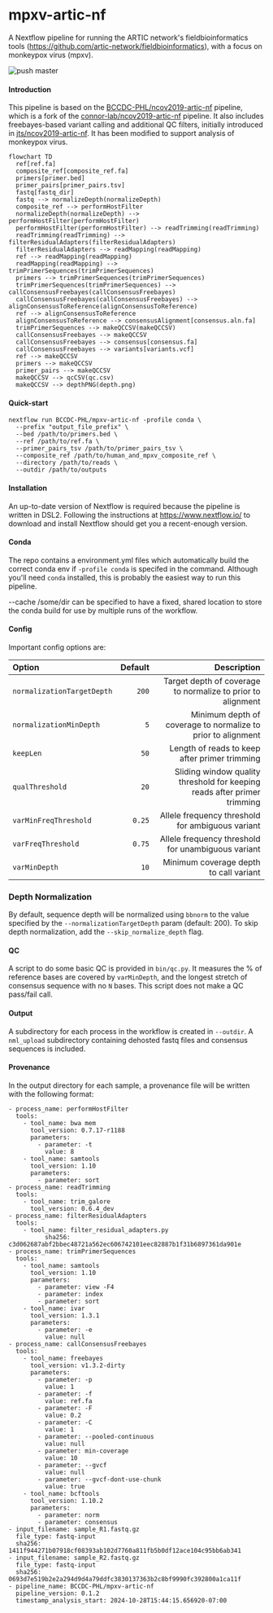 # mpxv-artic-nf
A Nextflow pipeline for running the ARTIC network's fieldbioinformatics tools (https://github.com/artic-network/fieldbioinformatics), with a focus on monkeypox virus (mpxv).

![push master](https://github.com/BCCDC-PHL/mpxv-artic-nf/actions/workflows/push_master.yml/badge.svg)

#### Introduction

This pipeline is based on the [BCCDC-PHL/ncov2019-artic-nf](https://github.com/BCCDC-PHL/ncov2019-artic-nf) pipeline, which is a fork of the [connor-lab/ncov2019-artic-nf](https://github.com/connor-lab/ncov2019-artic-nf) pipeline. It also includes freebayes-based variant calling and additional QC filters, initially introduced in [jts/ncov2019-artic-nf](https://github.com/jts/ncov2019-artic-nf). It has been modified to support analysis of monkeypox virus.

```mermaid
flowchart TD
  ref[ref.fa]
  composite_ref[composite_ref.fa]
  primers[primer.bed]
  primer_pairs[primer_pairs.tsv]
  fastq[fastq_dir]
  fastq --> normalizeDepth(normalizeDepth)
  composite_ref --> performHostFilter
  normalizeDepth(normalizeDepth) --> performHostFilter(performHostFilter) 
  performHostFilter(performHostFilter) --> readTrimming(readTrimming)
  readTrimming(readTrimming) --> filterResidualAdapters(filterResidualAdapters)
  filterResidualAdapters --> readMapping(readMapping)
  ref --> readMapping(readMapping)
  readMapping(readMapping) --> trimPrimerSequences(trimPrimerSequences)
  primers --> trimPrimerSequences(trimPrimerSequences)
  trimPrimerSequences(trimPrimerSequences) --> callConsensusFreebayes(callConsensusFreebayes)
  callConsensusFreebayes(callConsensusFreebayes) --> alignConsensusToReference(alignConsensusToReference)
  ref --> alignConsensusToReference
  alignConsensusToReference --> consensusAlignment[consensus.aln.fa]
  trimPrimerSequences --> makeQCCSV(makeQCCSV)
  callConsensusFreebayes --> makeQCCSV
  callConsensusFreebayes --> consensus[consensus.fa]
  callConsensusFreebayes --> variants[variants.vcf]
  ref --> makeQCCSV
  primers --> makeQCCSV
  primer_pairs --> makeQCCSV
  makeQCCSV --> qcCSV(qc.csv)
  makeQCCSV --> depthPNG(depth.png)
```

#### Quick-start

```
nextflow run BCCDC-PHL/mpxv-artic-nf -profile conda \
  --prefix "output_file_prefix" \
  --bed /path/to/primers.bed \
  --ref /path/to/ref.fa \
  --primer_pairs_tsv /path/to/primer_pairs_tsv \
  --composite_ref /path/to/human_and_mpxv_composite_ref \
  --directory /path/to/reads \
  --outdir /path/to/outputs
```


#### Installation
An up-to-date version of Nextflow is required because the pipeline is written in DSL2. Following the instructions at https://www.nextflow.io/ to download and install Nextflow should get you a recent-enough version. 


#### Conda
The repo contains a environment.yml files which automatically build the correct conda env if `-profile conda` is specifed in the command. Although you'll need `conda` installed, this is probably the easiest way to run this pipeline.

--cache /some/dir can be specified to have a fixed, shared location to store the conda build for use by multiple runs of the workflow.

#### Config

Important config options are:

| Option                           | Default  | Description                                                                                                         |
|:---------------------------------|---------:|--------------------------------------------------------------------------------------------------------------------:|
| `normalizationTargetDepth`       | `200`    | Target depth of coverage to normalize to prior to alignment                                                         |
| `normalizationMinDepth`          | `5`      | Minimum depth of coverage to normalize to prior to alignment                                                        |
| `keepLen`                        | `50`     | Length of reads to keep after primer trimming                                                                       |
| `qualThreshold`                  | `20`     | Sliding window quality threshold for keeping reads after primer trimming                                            |
| `varMinFreqThreshold`            | `0.25`   | Allele frequency threshold for ambiguous variant                                                                    |
| `varFreqThreshold`               | `0.75`   | Allele frequency threshold for unambiguous variant                                                                  |
| `varMinDepth`                    | `10`     | Minimum coverage depth to call variant                                                                              |

### Depth Normalization
By default, sequence depth will be normalized using `bbnorm` to the value specified by the `--normalizationTargetDepth` param (default: 200). To skip depth normalization, add the `--skip_normalize_depth` flag.

#### QC
A script to do some basic QC is provided in `bin/qc.py`. It measures the % of reference bases are covered by `varMinDepth`, and the longest stretch of consensus sequence with no `N` bases. This script does not make a QC pass/fail call.

#### Output
A subdirectory for each process in the workflow is created in `--outdir`. A `nml_upload` subdirectory containing dehosted fastq files and consensus sequences is included. 

#### Provenance
In the output directory for each sample, a provenance file will be written with the following format:
```
- process_name: performHostFilter
  tools:
    - tool_name: bwa mem
      tool_version: 0.7.17-r1188
      parameters:
        - parameter: -t
          value: 8
    - tool_name: samtools
      tool_version: 1.10
      parameters:
        - parameter: sort
- process_name: readTrimming
  tools:
    - tool_name: trim_galore
      tool_version: 0.6.4_dev
- process_name: filterResidualAdapters
  tools:
    - tool_name: filter_residual_adapters.py
          sha256: c3d062687abf2bbec48721a562ec606742101eec82887b1f31b6897361da901e
- process_name: trimPrimerSequences
  tools:
    - tool_name: samtools
      tool_version: 1.10
      parameters:
        - parameter: view -F4
        - parameter: index
        - parameter: sort
    - tool_name: ivar
      tool_version: 1.3.1
      parameters:
        - parameter: -e
          value: null
- process_name: callConsensusFreebayes
  tools:
    - tool_name: freebayes
      tool_version: v1.3.2-dirty
      parameters:
        - parameter: -p
          value: 1
        - parameter: -f
          value: ref.fa
        - parameter: -F
          value: 0.2
        - parameter: -C
          value: 1
        - parameter: --pooled-continuous
          value: null
        - parameter: min-coverage
          value: 10
        - parameter: --gvcf
          value: null
        - parameter: --gvcf-dont-use-chunk
          value: true
    - tool_name: bcftools
      tool_version: 1.10.2
      parameters:
        - parameter: norm
        - parameter: consensus
- input_filename: sample_R1.fastq.gz
  file_type: fastq-input
  sha256: 1411f944271b07918cf08393ab102d7760a811fb5b0df12ace104c95bb6ab341
- input_filename: sample_R2.fastq.gz
  file_type: fastq-input
  sha256: 0693d7e519b2e2a294d9d4a79ddfc3830137363b2c8bf9990fc392800a1ca11f
- pipeline_name: BCCDC-PHL/mpxv-artic-nf
  pipeline_version: 0.1.2
  timestamp_analysis_start: 2024-10-28T15:44:15.656920-07:00

```
